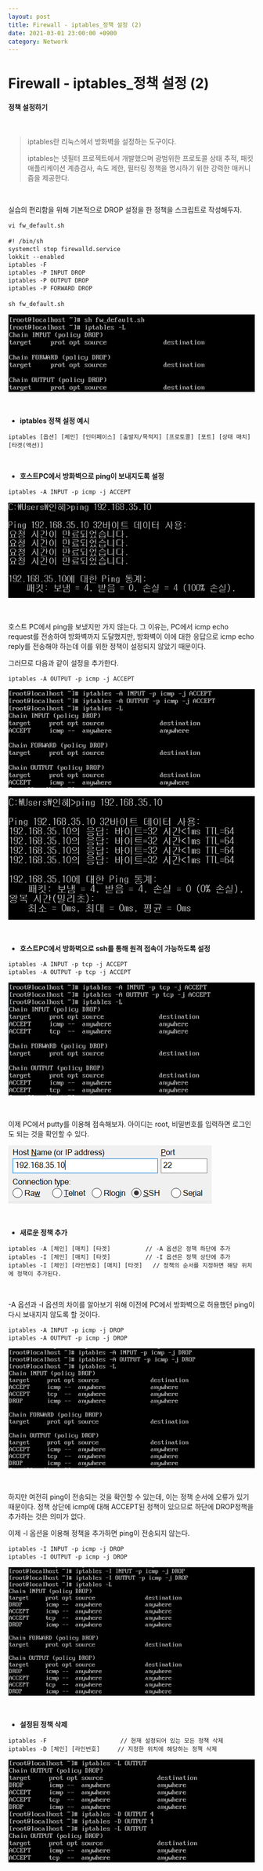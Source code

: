 ```yaml
---
layout: post
title: Firewall - iptables_정책 설정 (2)
date: 2021-03-01 23:00:00 +0900
category: Network
---
```



# Firewall - iptables_정책 설정 (2)

#### 정책 설정하기

<br/>

> iptables란 리눅스에서 방화벽을 설정하는 도구이다. 
>
> iptables는 넷필터 프로젝트에서 개발했으며 광범위한 프로토콜 상태 추적, 패킷 애플리케이션 계층검사, 속도 제한, 필터링 정책을 명시하기 위한 강력한 매커니즘을 제공한다.

<br/>

실습의 편리함을 위해 기본적으로 DROP 설정을 한 정책을 스크립트로 작성해두자.

```shell
vi fw_default.sh

#! /bin/sh
systemctl stop firewalld.service
lokkit --enabled
iptables -F
iptables -P INPUT DROP
iptables -P OUTPUT DROP
iptables -P FORWARD DROP

sh fw_default.sh
```

![iptables7_1](/public/img/iptables7_1.PNG)

<br/>

- **iptables 정책 설정 예시**

```shell
iptables [옵션] [체인] [인터페이스] [출발지/목적지] [프로토콜] [포트] [상태 매치] [타겟(액션)]
```

<br/>

- **호스트PC에서 방화벽으로 ping이 보내지도록 설정**

```shell
iptables -A INPUT -p icmp -j ACCEPT
```

![iptables7_2](/public/img/iptables7_2.PNG)

<br/>

호스트 PC에서 ping을 보냈지만 가지 않는다. 그 이유는, PC에서 icmp echo request를 전송하여 방화벽까지 도달했지만, 방화벽이 이에 대한 응답으로 icmp echo reply를 전송해야 하는데 이를 위한 정책이 설정되지 않았기 때문이다.

그러므로 다음과 같이 설정을 추가한다.

```shell
iptables -A OUTPUT -p icmp -j ACCEPT
```

![iptables7_3](/public/img/iptables7_3.PNG)

![iptables7_4](/public/img/iptables7_4.PNG)

<br/>

- **호스트PC에서 방화벽으로 ssh를 통해 원격 접속이 가능하도록 설정**

```shell
iptables -A INPUT -p tcp -j ACCEPT
iptables -A OUTPUT -p tcp -j ACCEPT
```

![iptables7_5](/public/img/iptables7_5.PNG)

<br/>

이제 PC에서 putty를 이용해 접속해보자. 아이디는 root, 비밀번호를 입력하면 로그인도 되는 것을 확인할 수 있다.

![iptables7_6](/public/img/iptables7_6.PNG)

<br/>

- **새로운 정책 추가**

```shell
iptables -A [체인] [매치] [타겟]			// -A 옵션은 정책 하단에 추가
iptables -I [체인] [매치] [타겟]			// -I 옵션은 정책 상단에 추가 
iptables -I [체인] [라인번호] [매치] [타겟]	// 정책의 순서를 지정하면 해당 위치에 정책이 추가된다.
```

<br/>

-A 옵션과 -I 옵션의 차이를 알아보기 위해 이전에 PC에서 방화벽으로 허용했던 ping이 다시 보내지지 않도록 할 것이다.

```shell
iptables -A INPUT -p icmp -j DROP
iptables -A OUTPUT -p icmp -j DROP
```

![iptables7_7](/public/img/iptables7_7.PNG)

<br/>

하지만 여전히 ping이 전송되는 것을 확인할 수 있는데, 이는 정책 순서에 오류가 있기 때문이다. 정책 상단에 icmp에 대해 ACCEPT된 정책이 있으므로 하단에 DROP정책을 추가하는 것은 의미가 없다.

이제 -I 옵션을 이용해 정책을 추가하면 ping이 전송되지 않는다.

```shell
iptables -I INPUT -p icmp -j DROP
iptables -I OUTPUT -p icmp -j DROP
```

![iptables7_8](/public/img/iptables7_8.PNG)

<br/>

-  **설정된 정책 삭제**

```shell
iptables -F 					// 현재 설정되어 있는 모든 정책 삭제
iptables -D [체인] [라인번호] 	// 지정한 위치에 해당하는 정책 삭제
```

![iptables7_9](/public/img/iptables7_9.PNG)
